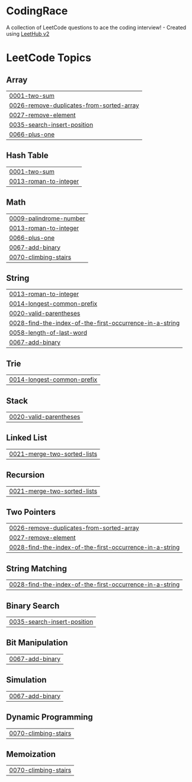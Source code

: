 # CodingRace
A collection of LeetCode questions to ace the coding interview! - Created using [LeetHub v2](https://github.com/arunbhardwaj/LeetHub-2.0)

<!---LeetCode Topics Start-->
# LeetCode Topics
## Array
|  |
| ------- |
| [0001-two-sum](https://github.com/SonMyungJi/CodingRace/tree/master/0001-two-sum) |
| [0026-remove-duplicates-from-sorted-array](https://github.com/SonMyungJi/CodingRace/tree/master/0026-remove-duplicates-from-sorted-array) |
| [0027-remove-element](https://github.com/SonMyungJi/CodingRace/tree/master/0027-remove-element) |
| [0035-search-insert-position](https://github.com/SonMyungJi/CodingRace/tree/master/0035-search-insert-position) |
| [0066-plus-one](https://github.com/SonMyungJi/CodingRace/tree/master/0066-plus-one) |
## Hash Table
|  |
| ------- |
| [0001-two-sum](https://github.com/SonMyungJi/CodingRace/tree/master/0001-two-sum) |
| [0013-roman-to-integer](https://github.com/SonMyungJi/CodingRace/tree/master/0013-roman-to-integer) |
## Math
|  |
| ------- |
| [0009-palindrome-number](https://github.com/SonMyungJi/CodingRace/tree/master/0009-palindrome-number) |
| [0013-roman-to-integer](https://github.com/SonMyungJi/CodingRace/tree/master/0013-roman-to-integer) |
| [0066-plus-one](https://github.com/SonMyungJi/CodingRace/tree/master/0066-plus-one) |
| [0067-add-binary](https://github.com/SonMyungJi/CodingRace/tree/master/0067-add-binary) |
| [0070-climbing-stairs](https://github.com/SonMyungJi/CodingRace/tree/master/0070-climbing-stairs) |
## String
|  |
| ------- |
| [0013-roman-to-integer](https://github.com/SonMyungJi/CodingRace/tree/master/0013-roman-to-integer) |
| [0014-longest-common-prefix](https://github.com/SonMyungJi/CodingRace/tree/master/0014-longest-common-prefix) |
| [0020-valid-parentheses](https://github.com/SonMyungJi/CodingRace/tree/master/0020-valid-parentheses) |
| [0028-find-the-index-of-the-first-occurrence-in-a-string](https://github.com/SonMyungJi/CodingRace/tree/master/0028-find-the-index-of-the-first-occurrence-in-a-string) |
| [0058-length-of-last-word](https://github.com/SonMyungJi/CodingRace/tree/master/0058-length-of-last-word) |
| [0067-add-binary](https://github.com/SonMyungJi/CodingRace/tree/master/0067-add-binary) |
## Trie
|  |
| ------- |
| [0014-longest-common-prefix](https://github.com/SonMyungJi/CodingRace/tree/master/0014-longest-common-prefix) |
## Stack
|  |
| ------- |
| [0020-valid-parentheses](https://github.com/SonMyungJi/CodingRace/tree/master/0020-valid-parentheses) |
## Linked List
|  |
| ------- |
| [0021-merge-two-sorted-lists](https://github.com/SonMyungJi/CodingRace/tree/master/0021-merge-two-sorted-lists) |
## Recursion
|  |
| ------- |
| [0021-merge-two-sorted-lists](https://github.com/SonMyungJi/CodingRace/tree/master/0021-merge-two-sorted-lists) |
## Two Pointers
|  |
| ------- |
| [0026-remove-duplicates-from-sorted-array](https://github.com/SonMyungJi/CodingRace/tree/master/0026-remove-duplicates-from-sorted-array) |
| [0027-remove-element](https://github.com/SonMyungJi/CodingRace/tree/master/0027-remove-element) |
| [0028-find-the-index-of-the-first-occurrence-in-a-string](https://github.com/SonMyungJi/CodingRace/tree/master/0028-find-the-index-of-the-first-occurrence-in-a-string) |
## String Matching
|  |
| ------- |
| [0028-find-the-index-of-the-first-occurrence-in-a-string](https://github.com/SonMyungJi/CodingRace/tree/master/0028-find-the-index-of-the-first-occurrence-in-a-string) |
## Binary Search
|  |
| ------- |
| [0035-search-insert-position](https://github.com/SonMyungJi/CodingRace/tree/master/0035-search-insert-position) |
## Bit Manipulation
|  |
| ------- |
| [0067-add-binary](https://github.com/SonMyungJi/CodingRace/tree/master/0067-add-binary) |
## Simulation
|  |
| ------- |
| [0067-add-binary](https://github.com/SonMyungJi/CodingRace/tree/master/0067-add-binary) |
## Dynamic Programming
|  |
| ------- |
| [0070-climbing-stairs](https://github.com/SonMyungJi/CodingRace/tree/master/0070-climbing-stairs) |
## Memoization
|  |
| ------- |
| [0070-climbing-stairs](https://github.com/SonMyungJi/CodingRace/tree/master/0070-climbing-stairs) |
<!---LeetCode Topics End-->